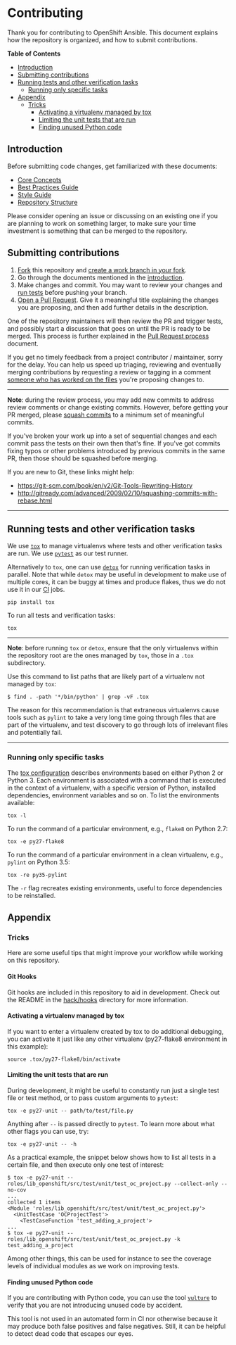 # Contributing

Thank you for contributing to OpenShift Ansible. This document explains how the
repository is organized, and how to submit contributions.

**Table of Contents**

<!-- TOC depthFrom:2 depthTo:4 withLinks:1 updateOnSave:1 orderedList:0 -->

- [Introduction](#introduction)
- [Submitting contributions](#submitting-contributions)
- [Running tests and other verification tasks](#running-tests-and-other-verification-tasks)
	- [Running only specific tasks](#running-only-specific-tasks)
- [Appendix](#appendix)
	- [Tricks](#tricks)
		- [Activating a virtualenv managed by tox](#activating-a-virtualenv-managed-by-tox)
		- [Limiting the unit tests that are run](#limiting-the-unit-tests-that-are-run)
		- [Finding unused Python code](#finding-unused-python-code)

<!-- /TOC -->

## Introduction

Before submitting code changes, get familiarized with these documents:

- [Core Concepts](docs/core_concepts_guide.adoc)
- [Best Practices Guide](docs/best_practices_guide.adoc)
- [Style Guide](docs/style_guide.adoc)
- [Repository Structure](docs/repo_structure.md)

Please consider opening an issue or discussing on an existing one if you are
planning to work on something larger, to make sure your time investment is
something that can be merged to the repository.

## Submitting contributions

1. [Fork](https://help.github.com/articles/fork-a-repo/) this repository and
   [create a work branch in your fork](https://help.github.com/articles/github-flow/).
2. Go through the documents mentioned in the [introduction](#introduction).
3. Make changes and commit. You may want to review your changes and
   [run tests](#running-tests-and-other-verification-tasks) before pushing your
   branch.
4. [Open a Pull Request](https://help.github.com/articles/creating-a-pull-request/).
   Give it a meaningful title explaining the changes you are proposing, and
   then add further details in the description.

One of the repository maintainers will then review the PR and trigger tests, and
possibly start a discussion that goes on until the PR is ready to be merged.
This process is further explained in the
[Pull Request process](docs/pull_requests.md) document.

If you get no timely feedback from a project contributor / maintainer, sorry for
the delay. You can help us speed up triaging, reviewing and eventually merging
contributions by requesting a review or tagging in a comment
[someone who has worked on the files](https://help.github.com/articles/tracing-changes-in-a-file/)
you're proposing changes to.

---

**Note**: during the review process, you may add new commits to address review
comments or change existing commits. However, before getting your PR merged,
please [squash commits](https://help.github.com/articles/about-git-rebase/) to a
minimum set of meaningful commits.

If you've broken your work up into a set of sequential changes and each commit
pass the tests on their own then that's fine. If you've got commits fixing typos
or other problems introduced by previous commits in the same PR, then those
should be squashed before merging.

If you are new to Git, these links might help:

- https://git-scm.com/book/en/v2/Git-Tools-Rewriting-History
- http://gitready.com/advanced/2009/02/10/squashing-commits-with-rebase.html

---

## Running tests and other verification tasks

We use [`tox`](http://readthedocs.org/docs/tox/) to manage virtualenvs where
tests and other verification tasks are run. We use
[`pytest`](https://docs.pytest.org/) as our test runner.

Alternatively to `tox`, one can use
[`detox`](https://pypi.python.org/pypi/detox/) for running verification tasks in
parallel. Note that while `detox` may be useful in development to make use of
multiple cores, it can be buggy at times and produce flakes, thus we do not use
it in our [CI](docs/continuous_integration.md) jobs.

```
pip install tox
```

To run all tests and verification tasks:

```
tox
```

---

**Note**: before running `tox` or `detox`, ensure that the only virtualenvs
within the repository root are the ones managed by `tox`, those in a `.tox`
subdirectory.

Use this command to list paths that are likely part of a virtualenv not managed
by `tox`:

```
$ find . -path '*/bin/python' | grep -vF .tox
```

The reason for this recommendation is that extraneous virtualenvs cause tools
such as `pylint` to take a very long time going through files that are part of
the virtualenv, and test discovery to go through lots of irrelevant files and
potentially fail.

---

### Running only specific tasks

The [tox configuration](tox.ini) describes environments based on either Python 2
or Python 3. Each environment is associated with a command that is executed in
the context of a virtualenv, with a specific version of Python, installed
dependencies, environment variables and so on. To list the environments
available:

```
tox -l
```

To run the command of a particular environment, e.g., `flake8` on Python 2.7:

```
tox -e py27-flake8
```

To run the command of a particular environment in a clean virtualenv, e.g.,
`pylint` on Python 3.5:

```
tox -re py35-pylint
```

The `-r` flag recreates existing environments, useful to force dependencies to
be reinstalled.

## Appendix

### Tricks

Here are some useful tips that might improve your workflow while working on this repository.

#### Git Hooks

Git hooks are included in this repository to aid in development. Check
out the README in the
[hack/hooks](http://github.com/openshift/openshift-ansible/blob/master/hack/hooks/README.md)
directory for more information.

#### Activating a virtualenv managed by tox

If you want to enter a virtualenv created by tox to do additional debugging, you
can activate it just like any other virtualenv (py27-flake8 environment in this
example):

```
source .tox/py27-flake8/bin/activate
```

#### Limiting the unit tests that are run

During development, it might be useful to constantly run just a single test file
or test method, or to pass custom arguments to `pytest`:

```
tox -e py27-unit -- path/to/test/file.py
```

Anything after `--` is passed directly to `pytest`. To learn more about what
other flags you can use, try:

```
tox -e py27-unit -- -h
```

As a practical example, the snippet below shows how to list all tests in a
certain file, and then execute only one test of interest:

```
$ tox -e py27-unit -- roles/lib_openshift/src/test/unit/test_oc_project.py --collect-only --no-cov
...
collected 1 items
<Module 'roles/lib_openshift/src/test/unit/test_oc_project.py'>
  <UnitTestCase 'OCProjectTest'>
    <TestCaseFunction 'test_adding_a_project'>
...
$ tox -e py27-unit -- roles/lib_openshift/src/test/unit/test_oc_project.py -k test_adding_a_project
```

Among other things, this can be used for instance to see the coverage levels of
individual modules as we work on improving tests.

#### Finding unused Python code

If you are contributing with Python code, you can use the tool
[`vulture`](https://pypi.python.org/pypi/vulture) to verify that you are not
introducing unused code by accident.

This tool is not used in an automated form in CI nor otherwise because it may
produce both false positives and false negatives. Still, it can be helpful to
detect dead code that escapes our eyes.

